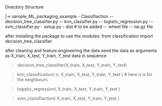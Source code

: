 Directory Structure

|-> sample_ML_packaging_example
    - Classifiaction
        -- decision_tree_classifier.py
        -- knn_classifier.py
        -- logistic_regression.py
        -- svm_classifier.py
    - setup.py
    - dist                            # to be added 
        -- wheel file 
        -- tar.gz file
        
after installing the package to use the modules:
    from classification import decision_tree_classifier 

after cleaning and feature engineering the data
send the data as arguments as X_train, X_test, Y_train, Y_test data in sequence
> decision_tree_classifier(X_train, X_test, Y_train, Y_test) 

> knn_classification( n, X_train, X_test, Y_train, Y_test ) # here n is for the neighbours

> logistic_regression( X_train, X_test, Y_train, Y_test )

> svm_classifiaction( X_train, X_test, Y_train, Y_test )



